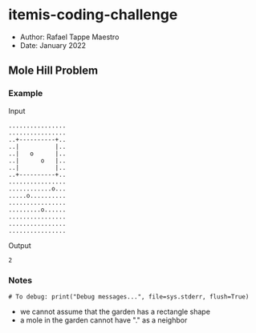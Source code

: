 # itemis-coding-challenge

- Author: Rafael Tappe Maestro
- Date: January 2022

## Mole Hill Problem

### Example

Input

```
................
................
..+----------+..
..|          |..
..|   o      |..
..|      o   |..
..|          |..
..+----------+..
................
............o...
.....o..........
................
.........o......
................
................
................
```

Output

```
2
```

### Notes

    # To debug: print("Debug messages...", file=sys.stderr, flush=True)

- we cannot assume that the garden has a rectangle shape
- a mole in the garden cannot have "." as a neighbor